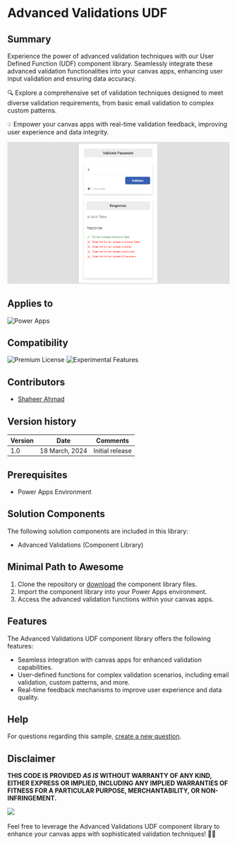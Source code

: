 # Advanced Validations UDF

## Summary

Experience the power of advanced validation techniques with our User Defined Function (UDF) component library. Seamlessly integrate these advanced validation functionalities into your canvas apps, enhancing user input validation and ensuring data accuracy.

🔍 Explore a comprehensive set of validation techniques designed to meet diverse validation requirements, from basic email validation to complex custom patterns.

💡 Empower your canvas apps with real-time validation feedback, improving user experience and data integrity.

![Advanced Validations UDF](./assets/preview.png)

## Applies to

![Power Apps](https://img.shields.io/badge/Power%20Apps-Yes-green "Yes")

## Compatibility
![Premium License](https://img.shields.io/badge/Premium%20License-Not%20Required-red.svg "Premium license not required")
![Experimental Features](https://img.shields.io/badge/Experimental%20Features-No-red.svg "Does not rely on experimental features")

## Contributors

* [Shaheer Ahmad](https://github.com/shaheerahmadch)

## Version history

Version|Date|Comments
-------|----|--------
1.0|18 March, 2024|Initial release

## Prerequisites

* Power Apps Environment

## Solution Components

The following solution components are included in this library:

* Advanced Validations (Component Library)

## Minimal Path to Awesome

1. Clone the repository or [download](./solution/advanced-validations-udf.zip) the component library files.
2. Import the component library into your Power Apps environment.
3. Access the advanced validation functions within your canvas apps.

## Features

The Advanced Validations UDF component library offers the following features:

* Seamless integration with canvas apps for enhanced validation capabilities.
* User-defined functions for complex validation scenarios, including email validation, custom patterns, and more.
* Real-time feedback mechanisms to improve user experience and data quality.

## Help

For questions regarding this sample, [create a new question](https://github.com/pnp/powerapps-samples/issues/new?assignees=&labels=Needs%3A+Triage+%3Amag%3A%2Ctype%3Abug-suspected&template=question.yml&sample=advanced-validations-udf&authors=@shaheerahmadch&title=advanced-validations-udf%20-%20).

## Disclaimer

**THIS CODE IS PROVIDED *AS IS* WITHOUT WARRANTY OF ANY KIND, EITHER EXPRESS OR IMPLIED, INCLUDING ANY IMPLIED WARRANTIES OF FITNESS FOR A PARTICULAR PURPOSE, MERCHANTABILITY, OR NON-INFRINGEMENT.**

<img src="https://m365-visitor-stats.azurewebsites.net/powerplatform-samples/samples/advanced-validations-udf" />


Feel free to leverage the Advanced Validations UDF component library to enhance your canvas apps with sophisticated validation techniques! 🚀✨
